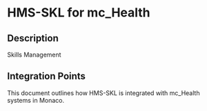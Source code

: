 # HMS-SKL for mc_Health

## Description

Skills Management

## Integration Points

This document outlines how HMS-SKL is integrated with mc_Health systems in Monaco.
